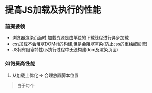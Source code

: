 # 提高JS加载及执行的性能

### 前提要领

+ 浏览器渲染页面时,加载资源是由单独的下载线程进行异步加载
+ css加载不会阻塞DOM树的构建,但是会阻塞渲染(防止css的重绘或回流)
+ JS拥有阻塞特性(js执行过程中无法构建dom及渲染页面)

### 如何提高性能

1.  从加载上优化 -> 合理放置脚本位置

>由于每个<script>的出现都会让页面等待脚本的加载解析或执行,因此我们应该尽量的让内容和样式先暂时出来,将js文件放在body的最后,以此来优化用户体验感.

```
<body>
...
<script type="text/javascript" src="index.js"></script>
</body>
```

2.  从请求次数上优化  -> 减少请求次数

>由于每个<script>的出现都会阻塞页面渲染.因此要减少页面的<sscript>标签

+ 特别注意: 把内嵌脚本放在<link>后面,页面会阻塞去等待样式表的下载,之后再去执行脚本

>最耗费时间的还有每一次去后端获取资源(http三次握手),所以减少HTTP请求,也是其中一项.

+ 文件的精简与压缩(css精灵及js)
+ 解析型的js压缩o工具: YUI Compresspr 、 CLosure Complier 、 UglifyJs

3. 从加载方式上优化 -> 无阻塞脚本加载

>在页面加载完后才加载js代码

+ 延迟脚本加载(defer)
>可放在文档任何位置,可以与其他资源文件一起下载,在页面加载完成后才会执行
```
<script type="text/javascript" src="index.js" defer></script>
```
+ 延迟脚本加载(async)
>属于异步加载脚本,也可以与其他资源文件一起下载,在加载完成后自动执行执行

4. 从加载方式上优化 -> 动态添加脚本元素

>在页面加载完后才加载js代码

```
var script = document.creatElement("script");
script.type = "text/javascript";
script.src = "index.js";
document.getElementsByTagName("head")[0].appendChild(script);
```
4. 从加载方式上优化 -> XMLHttpRequest

>与动态添加脚本元素思想一致

```
vvar xhr = new XMLHttpRequest();
xhr.open('get','index.js',true);
xhr.onreadystatechange = function(){
    if(xhr.readyState == 4){
        if(xhr.status >= 200 && xhr.status < 300 || xhr.status == 304){
            var script = document.creatElement("script");
            script.type = "text/javascript";
            script.text = xhr.responseText;
            document.body.appendChild(script);
        }
    }
}
```
>优点
+ 控制脚本s何时执行
+ 兼容性好
>缺点
+ 资源需要在同个域下,不可以跨域执行